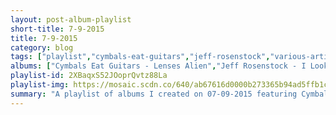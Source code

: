 ```yaml
---
layout: post-album-playlist
short-title: 7-9-2015
title: 7-9-2015
category: blog
tags: ["playlist","cymbals-eat-guitars","jeff-rosenstock","various-artists","various-artists","bibio","lagwagon","al-madrigal","nico","the-dubliners"]
albums: ["Cymbals Eat Guitars - Lenses Alien","Jeff Rosenstock - I Look Like Shit","Various Artists - Action Like Charles Bronson: Best of Hardcore Hip Hop Vol. 2","Various Artists - Chopin Top 20","Bibio - Silver Wilkinson","Lagwagon - Blaze","Al Madrigal - Why Is The Rabbit Crying?","Nico - Chelsea Girl","The Dubliners - The Dubliners"]
playlist-id: 2XBaqxS52JOoprQvtz88La
playlist-img: https://mosaic.scdn.co/640/ab67616d0000b273365b94ad5ffb1ca40195a748ab67616d0000b273c7edd3915df049a92a602d6cab67616d0000b273df5c05fe50b23a52a4571eaeab67616d0000b273f047419be7183fc1361df78d
summary: "A playlist of albums I created on 07-09-2015 featuring Cymbals Eat Guitars, Jeff Rosenstock, Various Artists, Various Artists, Bibio, Lagwagon, Al Madrigal, Nico, and The Dubliners."
---
```

